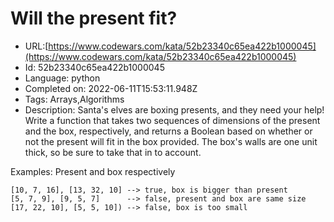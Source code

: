 # Will the present fit?

 - URL:[https://www.codewars.com/kata/52b23340c65ea422b1000045](https://www.codewars.com/kata/52b23340c65ea422b1000045)
 - Id: 52b23340c65ea422b1000045
 - Language: python
 - Completed on: 2022-06-11T15:53:11.948Z
 - Tags: Arrays,Algorithms
 - Description:
Santa's elves are boxing presents, and they need your help! Write a function that takes two sequences of dimensions of the present and the box, respectively, and returns a Boolean based on whether or not the present will fit in the box provided. The box's walls are one unit thick, so be sure to take that in to account.

Examples: Present and box respectively

```
[10, 7, 16], [13, 32, 10] --> true, box is bigger than present
[5, 7, 9], [9, 5, 7]      --> false, present and box are same size
[17, 22, 10], [5, 5, 10]) --> false, box is too small

```
